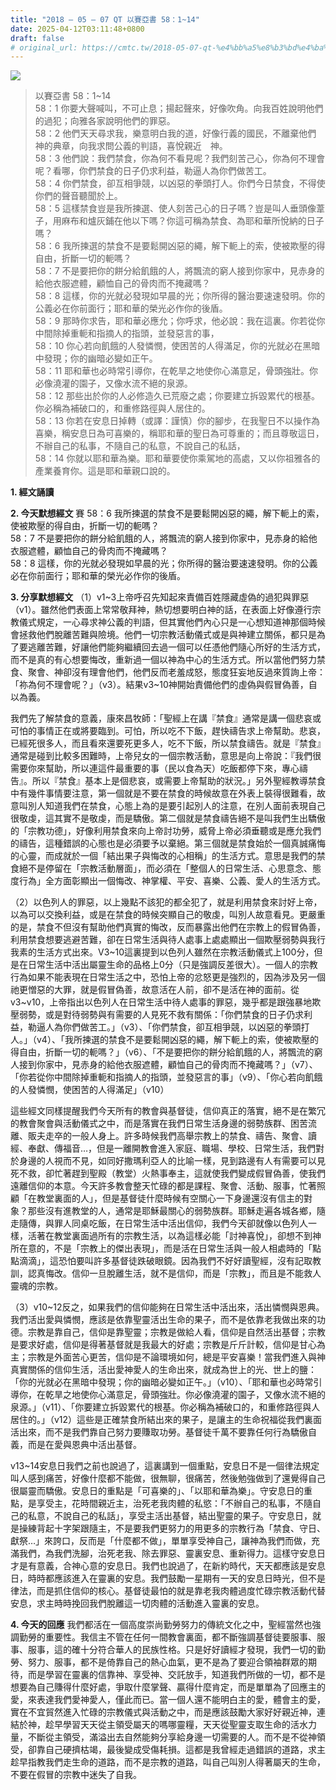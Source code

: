 ```yaml
---
title: "2018 – 05 – 07 QT 以賽亞書 58：1~14"
date: 2025-04-12T03:11:48+0800
draft: false
# original_url: https://cmtc.tw/2018-05-07-qt-%e4%bb%a5%e8%b3%bd%e4%ba%9e%e6%9b%b8-58%ef%bc%9a114
---
```


![](/images/qt.jpg)
> 以賽亞書 58：1\~14  
> 58：1 你要大聲喊叫，不可止息；揚起聲來，好像吹角。向我百姓說明他們的過犯；向雅各家說明他們的罪惡。  
> 58：2 他們天天尋求我，樂意明白我的道，好像行義的國民，不離棄他們　神的典章，向我求問公義的判語，喜悅親近　神。  
> 58：3 他們說：我們禁食，你為何不看見呢？我們刻苦己心，你為何不理會呢？看哪，你們禁食的日子仍求利益，勒逼人為你們做苦工。  
> 58：4 你們禁食，卻互相爭競，以凶惡的拳頭打人。你們今日禁食，不得使你們的聲音聽聞於上。  
> 58：5 這樣禁食豈是我所揀選、使人刻苦己心的日子嗎？豈是叫人垂頭像葦子，用麻布和爐灰鋪在他以下嗎？你這可稱為禁食、為耶和華所悅納的日子嗎？  
> 58：6 我所揀選的禁食不是要鬆開凶惡的繩，解下軛上的索，使被欺壓的得自由，折斷一切的軛嗎？  
> 58：7 不是要把你的餅分給飢餓的人，將飄流的窮人接到你家中，見赤身的給他衣服遮體，顧恤自己的骨肉而不掩藏嗎？  
> 58：8 這樣，你的光就必發現如早晨的光；你所得的醫治要速速發明。你的公義必在你前面行；耶和華的榮光必作你的後盾。  
> 58：9 那時你求告，耶和華必應允；你呼求，他必說：我在這裏。你若從你中間除掉重軛和指摘人的指頭，並發惡言的事，  
> 58：10 你心若向飢餓的人發憐憫，使困苦的人得滿足，你的光就必在黑暗中發現；你的幽暗必變如正午。  
> 58：11 耶和華也必時常引導你，在乾旱之地使你心滿意足，骨頭強壯。你必像澆灌的園子，又像水流不絕的泉源。  
> 58：12 那些出於你的人必修造久已荒廢之處；你要建立拆毀累代的根基。你必稱為補破口的，和重修路徑與人居住的。  
> 58：13 你若在安息日掉轉（或譯：謹慎）你的腳步，在我聖日不以操作為喜樂，稱安息日為可喜樂的，稱耶和華的聖日為可尊重的；而且尊敬這日，不辦自己的私事，不隨自己的私意，不說自己的私話，  
> 58：14 你就以耶和華為樂。耶和華要使你乘駕地的高處，又以你祖雅各的產業養育你。這是耶和華親口說的。

**1. 經文誦讀**

**2.  今天默想經文**
賽 58：6 我所揀選的禁食不是要鬆開凶惡的繩，解下軛上的索，使被欺壓的得自由，折斷一切的軛嗎？  
58：7 不是要把你的餅分給飢餓的人，將飄流的窮人接到你家中，見赤身的給他衣服遮體，顧恤自己的骨肉而不掩藏嗎？  
58：8 這樣，你的光就必發現如早晨的光；你所得的醫治要速速發明。你的公義必在你前面行；耶和華的榮光必作你的後盾。

**3. 分享默想經文**
（1）v1\~3上帝呼召先知起來責備百姓隱藏虛偽的過犯與罪惡（v1）。雖然他們表面上常常敬拜神，熱切想要明白神的話，在表面上好像遵行宗教儀式規定，一心尋求神公義的判語，但其實他們內心只是一心想知道神那個時候會拯救他們脫離苦難與險境。他們一切宗教活動儀式或是與神建立關係，都只是為了要逃離苦難，好讓他們能夠繼續回去過一個可以任憑他們隨心所好的生活方式，而不是真的有心想要悔改，重新過一個以神為中心的生活方式。所以當他們努力禁食、聚會、神卻沒有理會他們，他們反而老羞成怒，態度狂妄地反過來質詢上帝：「祢為何不理會呢？」（v3）。結果v3\~10神開始責備他們的虛偽與假冒偽善，自以為義。

我們先了解禁食的意義，康來昌牧師：「聖經上在講『禁食』通常是講一個悲哀或可怕的事情正在或將要臨到。可怕，所以吃不下飯，趕快禱告求上帝幫助。悲哀，已經死很多人，而且看來還要死更多人，吃不下飯，所以禁食禱告。就是『禁食』通常是碰到比較多困難時，上帝兒女的一個宗教活動，意思是向上帝說：『我們很需要你來幫助，所以連這件最重要的事（民以食為天）吃飯都停下來，專心禱告』。所以『禁食』基本上是個悲哀，或需要上帝幫助的狀況。」另外聖經教導禁食中有幾件事情要注意，第一個就是不要在禁食的時候故意在外表上裝得很難看，故意叫別人知道我們在禁食，心態上為的是要引起別人的注意，在別人面前表現自己很敬虔，這其實不是敬虔，而是驕傲。第二個就是禁食禱告絕不是叫我們生出驕傲的「宗教功德」，好像利用禁食來向上帝討功勞，威脅上帝必須垂聽或是應允我們的禱告，這種錯誤的心態也是必須要予以棄絕。第三個就是禁食始於一個真誠痛悔的心靈，而成就於一個「結出果子與悔改的心相稱」的生活方式。意思是我們的禁食絕不是停留在「宗教活動層面」，而必須在「整個人的日常生活、心思意念、態度行為」全方面彰顯出一個悔改、神掌權、平安、喜樂、公義、愛人的生活方式。

（2）以色列人的罪惡，以上幾點不該犯的都全犯了，就是利用禁食來討好上帝，以為可以交換利益，或是在禁食的時候突顯自己的敬虔，叫別人故意看見。更嚴重的是，禁食不但沒有幫助他們真實的悔改，反而暴露出他們在宗教上的假冒偽善，利用禁食想要逃避苦難，卻在日常生活與待人處事上處處顯出一個欺壓弱勢與我行我素的生活方式出來。V3\~10這裏提到以色列人雖然在宗教活動儀式上100分，但是在日常生活中活出屬靈生命的品格上0分（只是強調反差很大）。一個人的宗教行為如果不能表現在日常生活之中，恐怕上帝的忿怒更是強烈的，因為涉及另一個祂更憎惡的大罪，就是假冒偽善，故意活在人前，卻不是活在神的面前。從v3~v10，上帝指出以色列人在日常生活中待人處事的罪惡，幾乎都是跟強暴地欺壓弱勢，或是對待弱勢與有需要的人見死不救有關係：「你們禁食的日子仍求利益，勒逼人為你們做苦工。」（v3）、「你們禁食，卻互相爭競，以凶惡的拳頭打人。」（v4）、「我所揀選的禁食不是要鬆開凶惡的繩，解下軛上的索，使被欺壓的得自由，折斷一切的軛嗎？」（v6）、「不是要把你的餅分給飢餓的人，將飄流的窮人接到你家中，見赤身的給他衣服遮體，顧恤自己的骨肉而不掩藏嗎？」（v7）、「你若從你中間除掉重軛和指摘人的指頭，並發惡言的事」（v9）、「你心若向飢餓的人發憐憫，使困苦的人得滿足」（v10）

這些經文同樣提醒我們今天所有的教會與基督徒，信仰真正的落實，絕不是在繁冗的教會聚會與活動儀式之中，而是落實在我們日常生活身邊的弱勢族群、困苦流離、販夫走卒的一般人身上。許多時候我們高舉宗教上的禁食、禱告、聚會、讀經、奉獻、傳福音…，但是一離開教會進入家庭、職場、學校、日常生活，我們對於身邊的人視而不見，如同好撒瑪利亞人的比喻一樣，見到路邊有人有需要可以見死不救，卻忙著趕到聖殿（教堂）火熱事奉主，這就使我們變成假冒偽善，使我們遠離信仰的本意。今天許多教會整天忙碌的都是課程、聚會、活動、服事，忙著照顧「在教堂裏面的人」，但是基督徒什麼時候有空關心一下身邊還沒有信主的對象？那些沒有進教堂的人，通常是耶穌最關心的弱勢族群。耶穌走遍各城各鄉，隨走隨傳，與罪人同桌吃飯，在日常生活中活出信仰，我們今天卻就像以色列人一樣，活著在教堂裏面過所有的宗教生活，以為這樣必能「討神喜悅」，卻想不到神所在意的，不是「宗教上的傑出表現」，而是活在日常生活與一般人相處時的「點點滴滴」，這恐怕要叫許多基督徒跌破眼鏡。因為我們不好好讀聖經，沒有記取教訓，認真悔改。信仰一旦脫離生活，就不是信仰，而是「宗教」，而且是不能救人靈魂的宗教。

（3）v10\~12反之，如果我們的信仰能夠在日常生活中活出來，活出憐憫與恩典。我們活出愛與憐憫，應該是依靠聖靈活出生命的果子，而不是依靠老我做出來的功德。宗教是靠自己，信仰是靠聖靈；宗教是做給人看，信仰是自然活出基督；宗教是要求好處，信仰是得著基督就是我最大的好處；宗教是斤斤計較，信仰是甘心為主；宗教是外面苦心更苦，信仰是不論環境如何，總是平安喜樂！當我們進入與神真實關係的信仰生活，活出愛神愛人的生命出來，就成為世上的光、世上的鹽：「你的光就必在黑暗中發現；你的幽暗必變如正午。」（v10）、「耶和華也必時常引導你，在乾旱之地使你心滿意足，骨頭強壯。你必像澆灌的園子，又像水流不絕的泉源。」（v11）、「你要建立拆毀累代的根基。你必稱為補破口的，和重修路徑與人居住的。」（v12）這些是正確禁食所結出來的果子，是讓主的生命祝福從我們裏面活出來，而不是我們靠自己努力要賺取功勞。基督徒千萬不要靠任何行為驕傲自義，而是在愛與恩典中活出基督。

v13\~14安息日我們之前也說過了，這裏講到一個重點，安息日不是一個律法規定叫人感到痛苦，好像什麼都不能做，很無聊，很痛苦，然後勉強做到了還覺得自己很屬靈而驕傲。安息日的重點是「可喜樂的」、「以耶和華為樂」。守安息日的重點，是享受主，花時間親近主，治死老我肉體的私慾：「不辦自己的私事，不隨自己的私意，不說自己的私話」，享受主活出基督，結出聖靈的果子。守安息日，就是操練背起十字架跟隨主，不是要我們更努力的用更多的宗教行為「禁食、守日、獻祭…」來誇口，反而是「什麼都不做」，單單享受神自己，讓神為我們而做，充滿我們，為我們洗腳，治死老我、除去罪惡、靈裏安息、重新得力。這樣守安息日才是有意義，合神心意的安息日。我們也說過了，在新約時代，天天都應該是安息日，時時都應該進入在靈裏的安息。我們鼓勵一星期有一天的安息日時光，但不是律法，而是抓住信仰的核心。基督徒最怕的就是靠老我肉體過度忙碌宗教活動代替安息，求主時時挽回我們脫離這一切肉體的活動進入靈裏的安息。

**4. 今天的回應**
我們都活在一個高度崇尚勤勞努力的傳統文化之中，聖經當然也強調勤勞的重要性。我信主不管在任何一間教會裏面，都不斷強調基督徒要服事、服事、服事，這的確十分符合華人的民族性格。只是好好讀經才發現，我們一切的勤勞、努力、服事，都不是倚靠自己的熱心血氣，更不是為了要迎合領袖群眾的期待，而是學習在靈裏的信靠神、享受神、交託放手，知道我們所做的一切，都不是想要為自己賺得什麼好處，爭取什麼掌聲、贏得什麼肯定，而是單單為了回應主的愛，來表達我們愛神愛人，僅此而已。當一個人還不能明白主的愛，體會主的愛，實在不宜貿然進入忙碌的宗教儀式與活動之中，而是應該鼓勵大家好好親近神，連結於神，趁早學習天天從主領受屬天的嗎哪靈糧，天天從聖靈支取生命的活水力量，不斷從主領受，滿溢出去自然能夠分享給身邊一切需要的人。而不是不從神領受，卻靠自己硬擠枯竭，最後變成受傷耗損。這都是我曾經走過錯誤的道路，求主趁早指教我們走生命的道路，而不是宗教的道路，叫自己叫別人得著屬天的生命，不要在假冒的宗教中迷失了自我。
